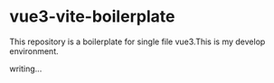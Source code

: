 # vue3-vite-boilerplate

This repository is a boilerplate for single file vue3.This is my develop environment.

writing...
